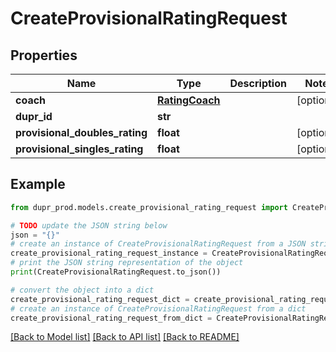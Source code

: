 # CreateProvisionalRatingRequest


## Properties

Name | Type | Description | Notes
------------ | ------------- | ------------- | -------------
**coach** | [**RatingCoach**](RatingCoach.md) |  | [optional] 
**dupr_id** | **str** |  | 
**provisional_doubles_rating** | **float** |  | [optional] 
**provisional_singles_rating** | **float** |  | [optional] 

## Example

```python
from dupr_prod.models.create_provisional_rating_request import CreateProvisionalRatingRequest

# TODO update the JSON string below
json = "{}"
# create an instance of CreateProvisionalRatingRequest from a JSON string
create_provisional_rating_request_instance = CreateProvisionalRatingRequest.from_json(json)
# print the JSON string representation of the object
print(CreateProvisionalRatingRequest.to_json())

# convert the object into a dict
create_provisional_rating_request_dict = create_provisional_rating_request_instance.to_dict()
# create an instance of CreateProvisionalRatingRequest from a dict
create_provisional_rating_request_from_dict = CreateProvisionalRatingRequest.from_dict(create_provisional_rating_request_dict)
```
[[Back to Model list]](../README.md#documentation-for-models) [[Back to API list]](../README.md#documentation-for-api-endpoints) [[Back to README]](../README.md)


